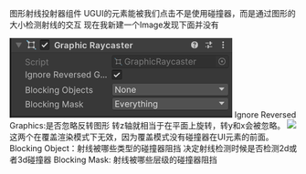图形射线投射器组件
UGUI的元素能被我们点击不是使用碰撞器，而是通过图形的大小检测射线的交互
现在我新建一个Image发现下面并没有

![](../../../../img/beishang20250109215915542.png)
Ignore Reversed Graphics:是否忽略反转图形
转z轴就相当于在平面上旋转，转y和x会被忽略。
![](../../../../。img/beishang20250109220412460.png)
这两个在覆盖渲染模式下无效，因为覆盖模式没有碰撞器在UI元素的前面。
Blocking Object：射线被哪些类型的碰撞器阻挡
决定射线检测时候是否检测2d或者3d碰撞器
Blocking Mask: 射线被哪些层级的碰撞器阻挡
